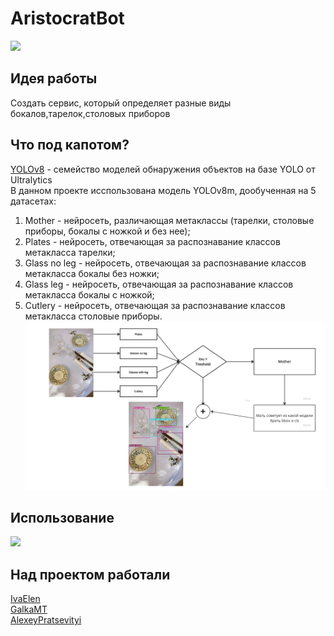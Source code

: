 # AristoсratBot<br>
![ ](https://github.com/GalkaMT/AristokratBot/blob/main/img/waiter.gif)
## Идея работы<br>
Создать сервис, который определяет разные виды бокалов,тарелок,столовых приборов<br>




## Что под капотом?<br>
[YOLOv8](https://github.com/ultralytics/ultralytics) - семейство моделей обнаружения объектов на базе YOLO от Ultralytics<br>
В данном проекте исспользована модель YOLOv8m, дообученная на 5 датасетах:
1. Mother - нейросеть, различающая метаклассы (тарелки, столовые приборы, бокалы с ножкой и без нее);
2. Plates - нейросеть, отвечающая за распознавание классов метакласса тарелки;
3. Glass no leg - нейросеть, отвечающая за распознавание классов метакласса бокалы без ножки;
4. Glass leg - нейросеть, отвечающая за распознавание классов метакласса бокалы с ножкой;
5. Cutlery - нейросеть, отвечающая за распознавание классов метакласса столовые приборы.
![ ](img/Снимок.png)

## Использование
![ ](img/video_2023-06-08_12-36-47.gif)

## Над проектом работали<br>
[IvaElen](https://github.com/IvaElen)<br>
[GalkaMT](https://github.com/GalkaMT)<br>
[AlexeyPratsevityi](https://github.com/AlexeyPratsevityi)<br>



